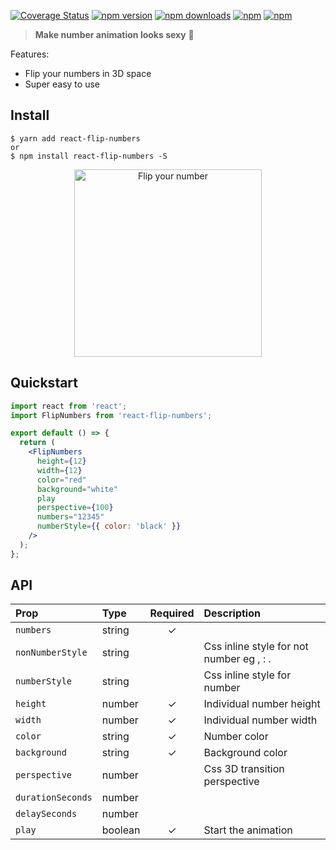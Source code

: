 [![Coverage Status](https://coveralls.io/repos/github/bluebill1049/react-flip-numbers/badge.svg?branch=master)](https://coveralls.io/github/bluebill1049/react-flip-numbers?branch=master)
[![npm version](https://img.shields.io/npm/v/react-flip-numbers.svg?style=flat-square)](https://www.npmjs.com/package/react-flip-numbers)
[![npm downloads](https://img.shields.io/npm/dm/react-flip-numbers.svg?style=flat-square)](https://www.npmjs.com/package/react-flip-numbers)
[![npm](https://img.shields.io/npm/dt/react-flip-numbers.svg?style=flat-square)](https://www.npmjs.com/package/react-flip-numbers)
[![npm](https://img.shields.io/npm/l/react-flip-numbers.svg?style=flat-square)](https://www.npmjs.com/package/react-flip-numbers)

> **Make number animation looks sexy** :clap:

Features:

- Flip your numbers in 3D space
- Super easy to use

## Install

    $ yarn add react-flip-numbers
    or
    $ npm install react-flip-numbers -S

<p align="center">
    <img width="300" src="https://raw.githubusercontent.com/bluebill1049/react-flip-numbers/master/flip-ya-numbers.gif" alt="Flip your number" />
</p>

## Quickstart

```jsx
import react from 'react';
import FlipNumbers from 'react-flip-numbers';

export default () => {
  return (
    <FlipNumbers
      height={12}
      width={12}
      color="red"
      background="white"
      play
      perspective={100}
      numbers="12345"
      numberStyle={{ color: 'black' }}
    />
  );
};
```

## API

| Prop              | Type    | Required | Description                              |
| :---------------- | :------ | :------: | :--------------------------------------- |
| `numbers`         | string  |    ✓     |                                          |
| `nonNumberStyle`  | string  |          | Css inline style for not number eg , : . |
| `numberStyle`     | string  |          | Css inline style for number              |
| `height`          | number  |    ✓     | Individual number height                 |
| `width`           | number  |    ✓     | Individual number width                  |
| `color`           | string  |    ✓     | Number color                             |
| `background`      | string  |    ✓     | Background color                         |
| `perspective`     | number  |          | Css 3D transition perspective            |
| `durationSeconds` | number  |          |                                          |
| `delaySeconds`    | number  |          |                                          |
| `play`            | boolean |    ✓     | Start the animation                      |
